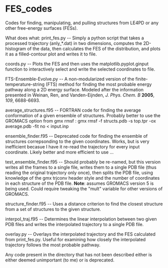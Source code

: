 # FES_codes
Codes for finding, manipulating, and pulling structures from LE4PD or any other free-energy surfaces (FESs).

What does what:
print_fes.py -- Simply a python script that takes a processed trajectory (anly_\*.dat) in two dimensions, computes the 2D-histogram of the data, then calculates the FES of the distribution, and plots it as a filled-contour plot and writes it to file.

coords.py -- Plots the FES and then uses the matplotlib.pyplot.ginput function to interactively select and write the selected coordinates to file.

FTS-Ensemble-Evolve.py -- A non-modularized version of the finite-temperature-string (FTS) method for finding the most probable energy pathway along a 2D energy surface. Modeled after the information presented in Weinan, Ren, and Vanden-Eijnden, *J. Phys. Chem. B* **2005**, *109*, 6688-6693.

average_structures.f95 -- FORTRAN code for finding the average conformation of a given ensemble of structures. Probably better to use the GROMACS option from gmx rmsf : gmx rmsf -f structs.pdb -s top.tpr -ox average.pdb -fit no < input.inp

ensemble_finder.f95 -- Deprecated code for finding the ensemble of structures correpsonding to the given coordinates. Works, but is very inefficient becasue I have it re-read the trajectory for every input coordinate. Likely better and more efficient to use ...

test_ensemble_finder.f95 -- Should probably be re-named, but this version writes all the frames to a single file, writes them to a single PDB file (thus reading the original trajectory only once), then splits the PDB file, using knowledge of the gmx trjconv header style and the number of coordinates in each structure of the PDB file. 
**Note**: assumes GROMACS version 5 is being used. Could require tweaking the "mult" variable for other versions of GROMACS.

structure_finder.f95 -- Uses a distance criterion to find the closest structure from a set of structures to the given structure.

interpol_traj.f95 -- Determines the linear interpolation between two given PDB files and writes the interpolated trajectory to a single PDB file.

overlay.py -- Overlays the interpolated trajectory and the FES calculated from print_fes.py. Useful for examining how closely the interpolated trajectory follows the most probable pathway.

Any code present in the directory that has not been described either is either deemed unimportant (to me) or is deprecated.
